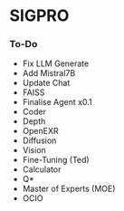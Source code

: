 # SIGPRO

### To-Do
- Fix LLM Generate
- Add Mistral7B
- Update Chat
- FAISS
- Finalise Agent x0.1
- Coder
- Depth
- OpenEXR
- Diffusion
- Vision
- Fine-Tuning (Ted)
- Calculator
- Q*
- Master of Experts (MOE)
- OCIO
